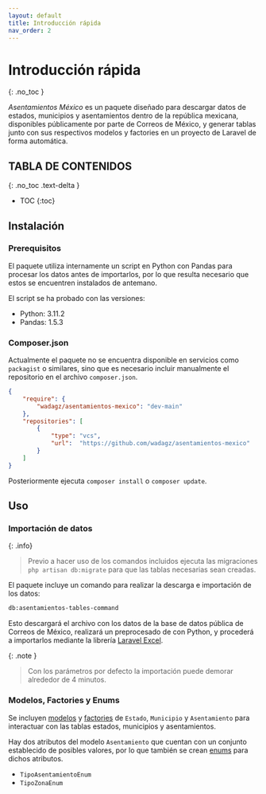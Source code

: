 ```yaml
---
layout: default
title: Introducción rápida
nav_order: 2
---
```


# Introducción rápida
{: .no_toc }

_Asentamientos México_ es un paquete diseñado para descargar datos de estados, municipios y asentamientos dentro de
la república mexicana, disponibles públicamente por parte de Correos de México, y generar tablas junto con sus
respectivos modelos y factories en un proyecto de Laravel de forma automática.

## TABLA DE CONTENIDOS
{: .no_toc .text-delta }

- TOC
{:toc}

## Instalación

### Prerequisitos

El paquete utiliza internamente un script en Python con Pandas para procesar los datos antes de importarlos, por lo que resulta
necesario que estos se encuentren instalados de antemano.

El script se ha probado con las versiones:
- Python: 3.11.2
- Pandas: 1.5.3

### Composer.json

Actualmente el paquete no se encuentra disponible en servicios como `packagist` o similares, sino que es necesario incluir manualmente
el repositorio en el archivo `composer.json`.

```json
{
    "require": {
        "wadagz/asentamientos-mexico": "dev-main"
    },
    "repositories": [
        {
            "type": "vcs",
            "url":  "https://github.com/wadagz/asentamientos-mexico"
        }
    ]
}
```

Posteriormente ejecuta `composer install` o `composer update`.

## Uso

### Importación de datos

{: .info}
> Previo a hacer uso de los comandos incluidos ejecuta las migraciones `php artisan db:migrate` para que
> las tablas necesarias sean creadas.

El paquete incluye un comando para realizar la descarga e importación de los datos:

```bash
db:asentamientos-tables-command
```

Esto descargará el archivo con los datos de la base de datos pública de Correos de México, realizará un preprocesado
de con Python, y procederá a importarlos mediante la librería [Laravel Excel](https://docs.laravel-excel.com/3.1/getting-started/).

{: .note }
> Con los parámetros por defecto la importación puede demorar alrededor de 4 minutos.

### Modelos, Factories y Enums

Se incluyen [modelos](explicacion_a_detalle/modelos.html) y [factories](explicacion_a_detalle/factories.html) de `Estado`, `Municipio` y `Asentamiento` para interactuar con las tablas
estados, municipios y asentamientos.

Hay dos atributos del modelo `Asentamiento` que cuentan con un conjunto establecido de posibles valores,
por lo que también se crean [enums](explicacion_a_detalle/enums.html) para dichos atributos.

- `TipoAsentamientoEnum`
- `TipoZonaEnum`

